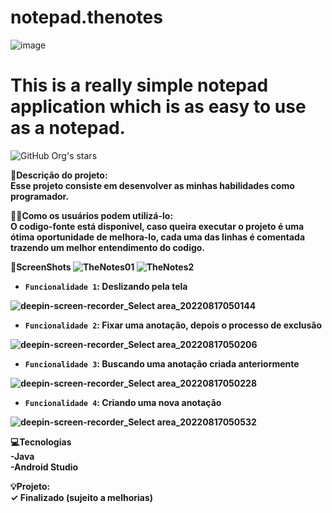 # notepad.thenotes
![image](https://user-images.githubusercontent.com/85421640/185099622-bea387cf-8d83-4667-b25c-446d70c6508e.png)
# This is a really simple notepad application which is as easy to use as a notepad.
![GitHub Org's stars](https://img.shields.io/github/stars/camilafernanda?style=social) 

📃<b>Descrição do projeto:<b/><br />
Esse projeto consiste em desenvolver as minhas habilidades como programador.

👩‍💻Como os usuários podem utilizá-lo:<br />
O codigo-fonte está disponivel, caso queira executar o projeto é uma ótima oportunidade de melhora-lo, cada uma das linhas é comentada trazendo um melhor entendimento do codigo.

📲ScreenShots
![TheNotes01](https://user-images.githubusercontent.com/85421640/185173961-2881afb2-594c-4daf-b8f4-86d648a109b6.png)
![TheNotes2](https://user-images.githubusercontent.com/85421640/185173996-55f58aff-967b-4436-b9cb-270a09540b4f.png)


- `Funcionalidade 1`: Deslizando pela tela

![deepin-screen-recorder_Select area_20220817050144](https://user-images.githubusercontent.com/85421640/185168389-ef8dc3d6-a1c7-4728-b0ad-08e456d786fa.gif)

- `Funcionalidade 2`: Fixar uma anotação, depois o processo de exclusão

![deepin-screen-recorder_Select area_20220817050206](https://user-images.githubusercontent.com/85421640/185168756-c0d73527-bcac-4647-8f11-93fb02dfa14b.gif)

- `Funcionalidade 3`: Buscando uma anotação criada anteriormente

![deepin-screen-recorder_Select area_20220817050228](https://user-images.githubusercontent.com/85421640/185169065-7b5077b3-c9cc-44f9-8b9e-296269c2f134.gif)

- `Funcionalidade 4`: Criando uma nova anotação

![deepin-screen-recorder_Select area_20220817050532](https://user-images.githubusercontent.com/85421640/185169248-9a9aea99-7e6f-4162-90cd-451ee43160a7.gif)

💻Tecnologias<br />
 -Java<br />
 -Android Studio

 💡Projeto:<br />
 ✓ Finalizado (sujeito a melhorias)

